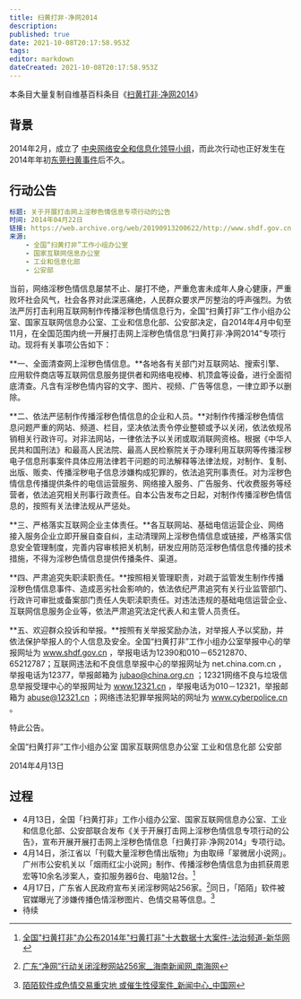 ```yaml
---
title: 扫黄打非·净网2014
description: 
published: true
date: 2021-10-08T20:17:58.953Z
tags:
editor: markdown
dateCreated: 2021-10-08T20:17:58.953Z
---
```


本条目大量复制自维基百科条目《[扫黄打非·净网2014](https://zh.wikipedia.org/zh-hans/扫黄打非·净网2014)》

## 背景

2014年2月，成立了 [中央网络安全和信息化领导小组](https://zh.wikipedia.org/wiki/中央网络安全和信息化委员会)，而此次行动也正好发生在2014年年初[东莞扫黄事件](/movement/2014年东莞扫黄事件.md)后不久。

## 行动公告

```YAML
标题: 关于开展打击网上淫秽色情信息专项行动的公告
时间: 2014年04月22日
链接: https://web.archive.org/web/20190913200622/http://www.shdf.gov.cn/shdf/contents/4482/200184.html
来源:
    - 全国“扫黄打非”工作小组办公室
    - 国家互联网信息办公室
    - 工业和信息化部
    - 公安部
```

当前，网络淫秽色情信息屡禁不止、屡打不绝，严重危害未成年人身心健康，严重败坏社会风气，社会各界对此深恶痛绝，人民群众要求严厉整治的呼声强烈。为依法严厉打击利用互联网制作传播淫秽色情信息行为，全国“扫黄打非”工作小组办公室、国家互联网信息办公室、工业和信息化部、公安部决定，自2014年4月中旬至11月，在全国范围内统一开展打击网上淫秽色情信息“扫黄打非·净网2014”专项行动。现将有关事项公告如下：

**一、全面清查网上淫秽色情信息。**各地各有关部门对互联网站、搜索引擎、应用软件商店等互联网信息服务提供者和网络电视棒、机顶盒等设备，进行全面彻底清查。凡含有淫秽色情内容的文字、图片、视频、广告等信息，一律立即予以删除。

**二、依法严惩制作传播淫秽色情信息的企业和人员。**对制作传播淫秽色情信息问题严重的网站、频道、栏目，坚决依法责令停业整顿或予以关闭，依法依规吊销相关行政许可。对非法网站，一律依法予以关闭或取消联网资格。根据《中华人民共和国刑法》和最高人民法院、最高人民检察院关于办理利用互联网等传播淫秽电子信息刑事案件具体应用法律若干问题的司法解释等法律法规，对制作、复制、出版、贩卖、传播淫秽电子信息涉嫌构成犯罪的，依法追究刑事责任。对为淫秽色情信息传播提供条件的电信运营服务、网络接入服务、广告服务、代收费服务等经营者，依法追究相关刑事行政责任。自本公告发布之日起，对制作传播淫秽色情信息的，按照有关法律法规从严惩处。

**三、严格落实互联网企业主体责任。**各互联网站、基础电信运营企业、网络接入服务企业立即开展自查自纠，主动清理网上淫秽色情信息或链接，严格落实信息安全管理制度，完善内容审核把关机制，研发应用防范淫秽色情信息传播的技术措施，不得为淫秽色情信息提供传播条件、渠道。

**四、严肃追究失职渎职责任。**按照相关管理职责，对疏于监管发生制作传播淫秽色情信息事件、造成恶劣社会影响的，依法依纪严肃追究有关行业监管部门、行政许可审批或备案部门责任人失职渎职责任。对违法违规的基础电信运营企业、互联网信息服务企业等，依法严肃追究法定代表人和主管人员责任。

**五、欢迎群众投诉和举报。**按照有关举报奖励办法，对举报人予以奖励，并依法保护举报人的个人信息及安全。全国“扫黄打非”工作小组办公室举报中心的举报网址为 www.shdf.gov.cn ，举报电话为12390和010－65212870、65212787；互联网违法和不良信息举报中心的举报网址为 net.china.com.cn ，举报电话为12377，举报邮箱为 jubao@china.org.cn ；12321网络不良与垃圾信息举报受理中心的举报网址为 www.12321.cn ，举报电话为010－12321，举报邮箱为 abuse@12321.cn ；网络违法犯罪举报网站的网址为 www.cyberpolice.cn 。

特此公告。

全国“扫黄打非”工作小组办公室 国家互联网信息办公室 工业和信息化部 公安部

2014年4月13日

## 过程

+ 4月13日，全国「扫黄打非」工作小组办公室、国家互联网信息办公室、工业和信息化部、公安部联合发布《关于开展打击网上淫秽色情信息专项行动的公告》，宣布开展开展打击网上淫秽色情信息「扫黄打非·净网2014」专项行动。
+ 4月14日，浙江省以「刊载大量淫秽色情出版物」为由取缔「翠微居小说网」。广州市公安机关以「烟雨红尘小说网」制作、传播淫秽色情信息为由抓获周恩宏等10余名涉案人，查扣服务器6台、电脑12台。[^sd_414]
+ 4月17日，广东省人民政府宣布关闭淫秽网站256家。[^sd_417]同日，「陌陌」软件被官媒曝光了涉嫌传播色情淫秽图片、色情交易等信息。[^sd_417_2]
+ 待续

[^sd_414]: [全国"扫黄打非"办公布2014年"扫黄打非"十大数据十大案件-法治频道-新华网](https://web.archive.org/web/20150419160227/http://news.xinhuanet.com/legal/2014-12/25/c_1113778449.htm)

[^sd_417]: [广东“净网”行动关闭淫秽网站256家__海南新闻网_南海网](https://web.archive.org/web/20160304043017/http://www.hinews.cn/news/system/2014/04/21/016617174.shtml)

[^sd_417_2]: [陌陌软件成色情交易重灾地 或催生性侵案件_新闻中心_中国网](https://web.archive.org/web/20160305014126/http://www.china.com.cn/news/2014-04/17/content_32118899.htm)
